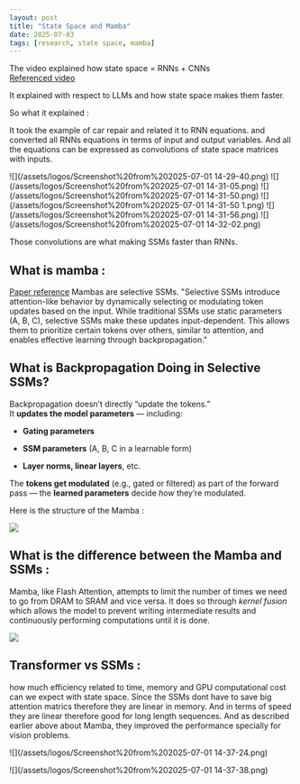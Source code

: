 ```yaml
---
layout: post
title: "State Space and Mamba"
date: 2025-07-03
tags: [research, state space, mamba]
--- 
```


The video explained how state space = RNNs + CNNs  
[Referenced video](https://www.youtube.com/watch?v=g1AqUhP00Do)

It explained with respect to LLMs and how state space makes them faster. 

So what it explained : 

It took the example of car repair and related it to RNN equations. and converted all RNNs equations in terms of input and output variables. And all the equations can be expressed as convolutions of state space matrices with inputs. 

![](/assets/logos/Screenshot%20from%202025-07-01 14-29-40.png)
![](/assets/logos/Screenshot%20from%202025-07-01 14-31-05.png)
![](/assets/logos/Screenshot%20from%202025-07-01 14-31-50.png)
![](/assets/logos/Screenshot%20from%202025-07-01 14-31-50 1.png)
![](/assets/logos/Screenshot%20from%202025-07-01 14-31-56.png)
![](/assets/logos/Screenshot%20from%202025-07-01 14-32-02.png)

Those convolutions are what making SSMs faster than RNNs. 

## What is mamba : 
[Paper reference](https://arxiv.org/abs/2312.00752)
Mambas are selective SSMs. 
"Selective SSMs introduce attention-like behavior by dynamically selecting or modulating token updates based on the input. While traditional SSMs use static parameters (A, B, C), selective SSMs make these updates input-dependent. This allows them to prioritize certain tokens over others, similar to attention, and enables effective learning through backpropagation."

## What is Backpropagation Doing in Selective SSMs?

Backpropagation doesn’t directly “update the tokens.”  
It **updates the model parameters** — including:

- **Gating parameters**
    
- **SSM parameters** (A, B, C in a learnable form)
    
- **Layer norms, linear layers**, etc.


The **tokens get modulated** (e.g., gated or filtered) as part of the forward pass — the **learned parameters** decide _how_ they’re modulated.

    
Here is the structure of the Mamba : 




![](https://substackcdn.com/image/fetch/$s_!fR9z!,w_1456,c_limit,f_auto,q_auto:good,fl_progressive:steep/https%3A%2F%2Fsubstack-post-media.s3.amazonaws.com%2Fpublic%2Fimages%2Fc94d349d-8620-45a9-8095-7c27de8b7865_1660x1356.png)




## What is the difference between the Mamba and SSMs : 

Mamba, like Flash Attention, attempts to limit the number of times we need to go from DRAM to SRAM and vice versa. It does so through _kernel fusion_ which allows the model to prevent writing intermediate results and continuously performing computations until it is done.



![](https://substackcdn.com/image/fetch/$s_!CeHw!,w_1456,c_limit,f_auto,q_auto:good,fl_progressive:steep/https%3A%2F%2Fsubstack-post-media.s3.amazonaws.com%2Fpublic%2Fimages%2Fc46b75de-9896-4be1-baac-29c07c68dfd4_1920x448.gif)





## Transformer vs SSMs :
how much efficiency related to time, memory and GPU computational cost can we expect with state space. Since the SSMs dont have to save big attention matrics therefore they are linear in memory. And in terms of speed they are linear therefore good for long length sequences. And as described earlier above about Mamba, they improved the performance specially for vision problems. 

![](/assets/logos/Screenshot%20from%202025-07-01 14-37-24.png)

![](/assets/logos/Screenshot%20from%202025-07-01 14-37-38.png)

